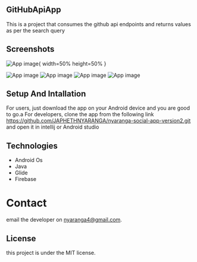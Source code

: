 ## GitHubApiApp


This is a project that consumes the github api endpoints and returns values as per the search query


## Screenshots
![App image](app/src/Assets/screenshot4.png ){ width=50% height=50% }

![App image](app/src/Assets/screenshot5.png)
![App image](app/src/Assets/screenshot1.png)
![App image](app/src/Assets/screenshot2.png)
![App image](app/src/Assets/screenshot3.png)

## Setup And Intallation
For users, just download the app on your Android device and you are good to go.a
For developers, clone the app from the following link https://github.com/JAPHETHNYARANGA/nyaranga-social-app-version2.git and open it in intellij or Android studio

## Technologies

* Android Os
* Java
* Glide
* Firebase



# Contact
email the developer on nyaranga4@gmail.com.

## License
this project is under the  MIT license.